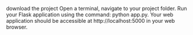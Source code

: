 download the project
Open a terminal, navigate to your project folder.
Run your Flask application using the command: python app.py.
Your web application should be accessible at http://localhost:5000 in your web browser.
